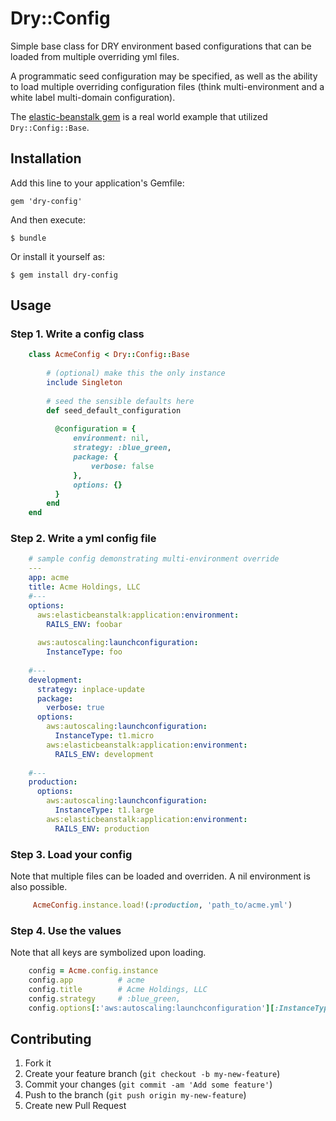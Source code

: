 # Dry::Config

Simple base class for DRY environment based configurations that can be loaded from multiple overriding yml files.  

A programmatic seed configuration may be specified, as well as the ability to load multiple overriding configuration files 
(think multi-environment and a white label multi-domain configuration).
 
The [elastic-beanstalk gem](https://github.com/alienfast/elastic-beanstalk) is a real world example that utilized `Dry::Config::Base`.

## Installation

Add this line to your application's Gemfile:

    gem 'dry-config'

And then execute:

    $ bundle

Or install it yourself as:

    $ gem install dry-config

## Usage

### Step 1.  Write a config class

```ruby    
    class AcmeConfig < Dry::Config::Base
        
        # (optional) make this the only instance 
        include Singleton
        
        # seed the sensible defaults here
        def seed_default_configuration
          
          @configuration = {
              environment: nil,
              strategy: :blue_green,
              package: {
                  verbose: false
              },
              options: {}
          }
        end
    end
```
    
### Step 2.  Write a yml config file
    
```yaml
    # sample config demonstrating multi-environment override
    ---
    app: acme
    title: Acme Holdings, LLC
    #---
    options:
      aws:elasticbeanstalk:application:environment:
        RAILS_ENV: foobar
    
      aws:autoscaling:launchconfiguration:
        InstanceType: foo
    
    #---
    development:
      strategy: inplace-update
      package:
        verbose: true
      options:
        aws:autoscaling:launchconfiguration:
          InstanceType: t1.micro
        aws:elasticbeanstalk:application:environment:
          RAILS_ENV: development
    
    #---
    production:
      options:
        aws:autoscaling:launchconfiguration:
          InstanceType: t1.large
        aws:elasticbeanstalk:application:environment:
          RAILS_ENV: production    
```

### Step 3. Load your config
 Note that multiple files can be loaded and overriden.  A nil environment is also possible.
 
```ruby
     AcmeConfig.instance.load!(:production, 'path_to/acme.yml')
```

### Step 4. Use the values
 Note that all keys are symbolized upon loading.

```ruby
    config = Acme.config.instance
    config.app          # acme
    config.title        # Acme Holdings, LLC    
    config.strategy     # :blue_green,
    config.options[:'aws:autoscaling:launchconfiguration'][:InstanceType] # t1.large
```   
   
## Contributing

1. Fork it
2. Create your feature branch (`git checkout -b my-new-feature`)
3. Commit your changes (`git commit -am 'Add some feature'`)
4. Push to the branch (`git push origin my-new-feature`)
5. Create new Pull Request
